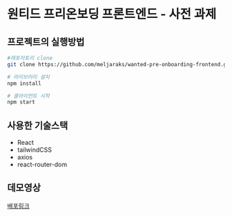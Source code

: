 # 원티드 프리온보딩 프론트엔드 - 사전 과제

## 프로젝트의 실행방법

```bash
#레포지토리 clone
git clone https://github.com/meljaraks/wanted-pre-onboarding-frontend.git

# 라이브러리 설치
npm install

# 클라이언트 시작
npm start
```

## 사용한 기술스택

- React
- tailwindCSS
- axios
- react-router-dom

## 데모영상

[배포링크](https://cheery-alfajores-8e17ae.netlify.app/)
